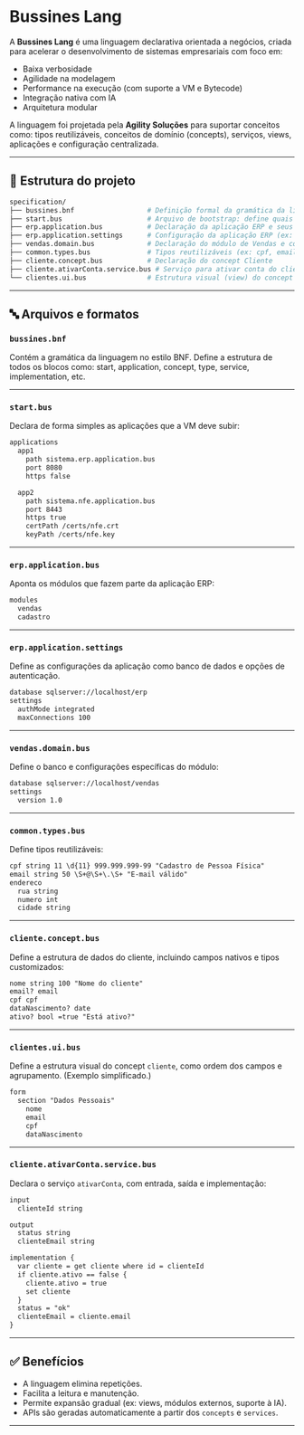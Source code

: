 # Bussines Lang

A **Bussines Lang** é uma linguagem declarativa orientada a negócios, criada para acelerar o desenvolvimento de sistemas empresariais com foco em:
- Baixa verbosidade
- Agilidade na modelagem
- Performance na execução (com suporte a VM e Bytecode)
- Integração nativa com IA
- Arquitetura modular

A linguagem foi projetada pela **Agility Soluções** para suportar conceitos como: tipos reutilizáveis, conceitos de domínio (concepts), serviços, views, aplicações e configuração centralizada.

---

## 📁 Estrutura do projeto

```bash
specification/
├── bussines.bnf                  # Definição formal da gramática da linguagem
├── start.bus                     # Arquivo de bootstrap: define quais aplicações subir e em quais portas
├── erp.application.bus           # Declaração da aplicação ERP e seus módulos
├── erp.application.settings      # Configuração da aplicação ERP (ex: banco de dados)
├── vendas.domain.bus             # Declaração do módulo de Vendas e configurações
├── common.types.bus              # Tipos reutilizáveis (ex: cpf, email, endereco)
├── cliente.concept.bus           # Declaração do concept Cliente
├── cliente.ativarConta.service.bus # Serviço para ativar conta do cliente
└── clientes.ui.bus               # Estrutura visual (view) do concept Cliente
```

---

## 🔤 Arquivos e formatos

### `bussines.bnf`

Contém a gramática da linguagem no estilo BNF. Define a estrutura de todos os blocos como: start, application, concept, type, service, implementation, etc.

---

### `start.bus`

Declara de forma simples as aplicações que a VM deve subir:

```txt
applications
  app1
    path sistema.erp.application.bus
    port 8080
    https false

  app2
    path sistema.nfe.application.bus
    port 8443
    https true
    certPath /certs/nfe.crt
    keyPath /certs/nfe.key
```

---

### `erp.application.bus`

Aponta os módulos que fazem parte da aplicação ERP:

```txt
modules
  vendas
  cadastro
```

---

### `erp.application.settings`

Define as configurações da aplicação como banco de dados e opções de autenticação.

```txt
database sqlserver://localhost/erp
settings
  authMode integrated
  maxConnections 100
```

---

### `vendas.domain.bus`

Define o banco e configurações específicas do módulo:

```txt
database sqlserver://localhost/vendas
settings
  version 1.0
```

---

### `common.types.bus`

Define tipos reutilizáveis:

```txt
cpf string 11 \d{11} 999.999.999-99 "Cadastro de Pessoa Física"
email string 50 \S+@\S+\.\S+ "E-mail válido"
endereco
  rua string
  numero int
  cidade string
```

---

### `cliente.concept.bus`

Define a estrutura de dados do cliente, incluindo campos nativos e tipos customizados:

```txt
nome string 100 "Nome do cliente"
email? email
cpf cpf
dataNascimento? date
ativo? bool =true "Está ativo?"
```

---

### `clientes.ui.bus`

Define a estrutura visual do concept `cliente`, como ordem dos campos e agrupamento. (Exemplo simplificado.)

```txt
form
  section "Dados Pessoais"
    nome
    email
    cpf
    dataNascimento
```

---

### `cliente.ativarConta.service.bus`

Declara o serviço `ativarConta`, com entrada, saída e implementação:

```txt
input
  clienteId string

output
  status string
  clienteEmail string

implementation {
  var cliente = get cliente where id = clienteId
  if cliente.ativo == false {
    cliente.ativo = true
    set cliente
  }
  status = "ok"
  clienteEmail = cliente.email
}
```

---

## ✅ Benefícios

- A linguagem elimina repetições.
- Facilita a leitura e manutenção.
- Permite expansão gradual (ex: views, módulos externos, suporte à IA).
- APIs são geradas automaticamente a partir dos `concepts` e `services`.

---